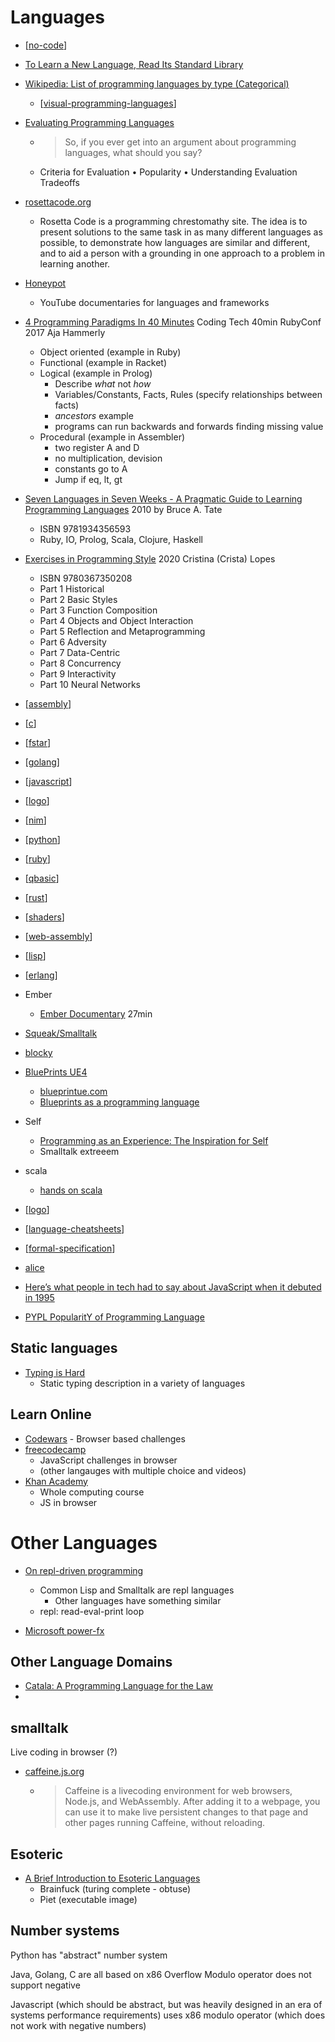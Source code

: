 Languages
=========

* [[no-code]]
* [To Learn a New Language, Read Its Standard Library](http://patshaughnessy.net/2021/10/23/to-learn-a-new-language-read-its-standard-library)

* [Wikipedia: List of programming languages by type (Categorical)](https://en.wikipedia.org/wiki/List_of_programming_languages_by_type)
    * [[visual-programming-languages]]
* [Evaluating Programming Languages](https://cs.lmu.edu/~ray/notes/evaluatingprogramminglanguages/)
    * > So, if you ever get into an argument about programming languages, what should you say?
    * Criteria for Evaluation • Popularity • Understanding Evaluation Tradeoffs
* [rosettacode.org](http://rosettacode.org)
    * Rosetta Code is a programming chrestomathy site. The idea is to present solutions to the same task in as many different languages as possible, to demonstrate how languages are similar and different, and to aid a person with a grounding in one approach to a problem in learning another.

* [Honeypot](https://www.youtube.com/channel/UCsUalyRg43M8D60mtHe6YcA) 
    * YouTube documentaries for languages and frameworks

* [4 Programming Paradigms In 40 Minutes](https://www.youtube.com/watch?v=cgVVZMfLjEI) Coding Tech 40min RubyConf 2017 Aja Hammerly
    * Object oriented (example in Ruby)
    * Functional (example in Racket)
    * Logical (example in Prolog)
        * Describe _what_ not _how_
        * Variables/Constants, Facts, Rules (specify relationships between facts)
        * _ancestors_ example
        * programs can run backwards and forwards finding missing value
    * Procedural (example in Assembler)
        * two register A and D
        * no multiplication, devision
        * constants go to A
        * Jump if eq, lt, gt

* [Seven Languages in Seven Weeks - A Pragmatic Guide to Learning Programming Languages](https://pragprog.com/titles/btlang/seven-languages-in-seven-weeks/) 2010 by Bruce A. Tate
    * ISBN 9781934356593
    * Ruby, IO, Prolog, Scala, Clojure, Haskell
* [Exercises in Programming Style](https://www.routledge.com/Exercises-in-Programming-Style/Lopes/p/book/9780367350208) 2020 Cristina (Crista) Lopes
    * ISBN 9780367350208
    * Part 1 Historical
    * Part 2 Basic Styles
    * Part 3 Function Composition
    * Part 4 Objects and Object Interaction
    * Part 5 Reflection and Metaprogramming
    * Part 6 Adversity
    * Part 7 Data-Centric
    * Part 8 Concurrency
    * Part 9 Interactivity
    * Part 10 Neural Networks

* [[assembly]]
* [[c]]
* [[fstar]]
* [[golang]]
* [[javascript]]
* [[logo]]
* [[nim]]
* [[python]]
* [[ruby]]
* [[qbasic]]
* [[rust]]
* [[shaders]]
* [[web-assembly]]
* [[lisp]]
* [[erlang]]
* Ember
    * [Ember Documentary](https://www.youtube.com/watch?v=Cvz-9ccflKQ) 27min
* [Squeak/Smalltalk](https://squeak.org/)
* [blocky](https://blockly-demo.appspot.com/static/demos/index.html)
* [BluePrints UE4](https://docs.unrealengine.com/4.26/en-US/ProgrammingAndScripting/Blueprints/)
    * [blueprintue.com](https://blueprintue.com/)
    * [Blueprints as a programming language](https://boxbase.org/entries/2019/jan/20/blueprints/)
* Self
    * [Programming as an Experience: The Inspiration for Self](https://link.springer.com/chapter/10.1007/3-540-49538-X_15)
    * Smalltalk extreeem
* scala
    * [hands on scala](https://www.handsonscala.com/)
* [[logo]]

* [[language-cheatsheets]]
* [[formal-specification]]

* [alice](https://www.alice.org/)


* [Here’s what people in tech had to say about JavaScript when it debuted in 1995](https://medium.com/dailyjs/heres-what-people-in-tech-had-to-say-about-javascript-when-it-debuted-in-1995-a4b81dc05b71)
* [PYPL PopularitY of Programming Language](http://pypl.github.io/PYPL.html)

Static languages
----------------

* [Typing is Hard](https://3fx.ch/typing-is-hard.html)
    * Static typing description in a variety of languages


Learn Online
------------

* [Codewars](https://www.codewars.com/) - Browser based challenges
* [freecodecamp](https://www.freecodecamp.org/)
    * JavaScript challenges in browser
    * (other langauges with multiple choice and videos)
* [Khan Academy](https://www.khanacademy.org/)
    * Whole computing course
    * JS in browser



Other Languages
===============

* [On repl-driven programming](http://mikelevins.github.io/posts/2020-12-18-repl-driven/)
    * Common Lisp and Smalltalk are repl languages
        * Other languages have something similar
    * repl: read-eval-print loop


* [Microsoft power-fx](https://github.com/microsoft/power-fx)

Other Language Domains
----------------------

* [Catala: A Programming Language for the Law](https://arxiv.org/abs/2103.03198)
* 

smalltalk
---------
Live coding in browser (?)
* [caffeine.js.org](https://caffeine.js.org/)
    * > Caffeine is a livecoding environment for web browsers, Node.js, and WebAssembly. After adding it to a webpage, you can use it to make live persistent changes to that page and other pages running Caffeine, without reloading.



Esoteric
--------

* [A Brief Introduction to Esoteric Languages](https://www.hillelwayne.com/talks/esolangs/)
    * Brainfuck (turing complete - obtuse)
    * Piet (executable image)


Number systems
--------------

Python has "abstract" number system

Java, Golang, C are all based on x86
Overflow
Modulo operator does not support negative

Javascript (which should be abstract, but was heavily designed in an era of systems performance requirements) uses x86 modulo operator (which does not work with negative numbers)



[//begin]: # "Autogenerated link references for markdown compatibility"
[no-code]: no-code.md "NoCode"
[visual-programming-languages]: visual-programming-languages.md "Visual Programming Languages"
[assembly]: assembly.md "Assembly Code"
[c]: c.md "C"
[fstar]: fstar.md "F*"
[golang]: golang.md "Golang"
[javascript]: javascript.md "javascript"
[logo]: logo.md "Logo"
[nim]: nim.md "NIM"
[python]: python.md "python3"
[ruby]: ruby.md "Ruby"
[qbasic]: qbasic.md "qbasic"
[rust]: rust.md "Rust"
[shaders]: shaders.md "Shaders"
[web-assembly]: web-assembly.md "WebAssembly"
[lisp]: lisp.md "LISP"
[erlang]: erlang.md "Erlang"
[language-cheatsheets]: language-cheatsheets.md "Language Cheatsheets"
[formal-specification]: formal-specification.md "Formal Specification"
[//end]: # "Autogenerated link references"